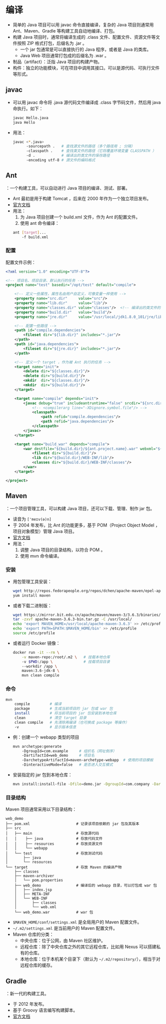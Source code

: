 # 编译

- 简单的 Java 项目可以用 javac 命令直接编译，复杂的 Java 项目则通常用 Ant、Maven、Gradle 等构建工具自动地编译、打包。
- 构建 Java 项目时，通常将编译生成的 .class 文件、配置文件、资源文件等文件按照 ZIP 格式打包，后缀名为 .jar 。
  - 一个 jar 包通常是可以直接执行的 Java 程序，或者是 Java 的类库。
  - Java Web 项目通常打包成的后缀名为 .war 。
- 制品（artifact）：泛指 Java 项目的构建产物。
- 构件：独立的功能模块，可在项目中调用其接口。可以是源代码、可执行文件等形式。

## javac

- 可以用 javac 命令将 .java 源代码文件编译成 .class 字节码文件，然后用 java 命执行。如下：
  ```sh
  javac Hello.java
  java Hello
  ```
- 用法：
  ```sh
  javac <*.java>
        -sourcepath .   # 查找源文件的路径（多个路径用 ; 分隔）
        -classpath .    # 查找类文件的路径（它将覆盖环境变量 CLASSPATH ）
        -d .            # 编译出的类文件的保存路径
        -encoding utf-8 # 源文件的编码格式
  ```

## Ant

：一个构建工具，可以自动进行 Java 项目的编译、测试、部署。
- Ant 最初是用于构建 Tomcat ，后来在 2000 年作为一个独立项目发布。
- [官方文档](https://ant.apache.org/manual-1.9.x/index.html)
- 用法：
  1. 为 Java 项目创建一个 build.xml 文件，作为 Ant 的配置文件。
  2. 使用 ant 命令编译：
    ```sh
    ant [target]...
        -f build.xml
    ```

### 配置

配置文件示例：
```xml
<?xml version="1.0" encoding="UTF-8"?>

<!-- 项目名、项目目录、默认执行的任务 -->
<project name="test" basedir="/opt/test" default="compile">

    <!-- 定义一些属性，属性名由用户自定义，可像变量一样使用 -->
    <property name="src.dir"     value="src"/>
    <property name="lib.dir"     value="lib"/>
    <property name="classes.dir" value="classes"/>  <!-- 编译出的类文件的保存路径 -->
    <property name="build.dir"   value="build"/>
    <property name="jre.dir"     value="/usr/local/jdk1.8.0_101/jre/lib"/>

    <!-- 配置一些路径 -->
    <path id="compile.dependencies">
        <fileset dir="${lib.dir}" includes="*.jar"/>
    </path>
    <path id="java.dependencies">
        <fileset dir="${jre.dir}" includes="*.jar"/>
    </path>

    <!-- 定义一个 target ，作为被 Ant 执行的任务 -->
    <target name="init">
        <delete dir="${classes.dir}"/>
        <delete dir="${build.dir}"/>
        <mkdir  dir="${classes.dir}"/>
        <mkdir  dir="${build.dir}"/>
    </target>

    <target name="compile" depends="init">
        <javac debug="true" includeantruntime="false" srcdir="${src.dir}" destdir="${classes.dir}" encoding="UTF-8">
            <!-- <compilerarg line="-XDignore.symbol.file"/> -->
            <classpath>
                <path refid="compile.dependencies"/>
                <path refid="java.dependencies"/>
            </classpath>
        </javac>
    </target>

    <target name="build_war" depends="compile">
        <war destfile="${build.dir}/${ant.project.name}.war" webxml="${build.dir}/WEB-INF/web.xml">
            <fileset dir="${build.dir}"/>
            <lib dir="${build.dir}/WEB-INF/lib"/>
            <classes dir="${build.dir}/WEB-INF/classes"/>
        </war>
    </target>

</project>
```

## Maven

：一个项目管理工具，可以构建 Java 项目，还可以下载、管理、制作 jar 包。
- 读音为 `['meɪv(ə)n]`
- 于 2004 年发布，比 Ant 的功能更多，基于 POM（Project Object Model ，项目对象模型）管理 Java 项目。
- [官方文档](https://maven.apache.org/)
- 用法：
  1. 调整 Java 项目的目录结构，以符合 POM 。
  2. 使用 mvn 命令编译。

### 安装

- 用包管理工具安装：
    ```sh
    wget http://repos.fedorapeople.org/repos/dchen/apache-maven/epel-apache-maven.repo -O /etc/yum.repos.d/epel-apache-maven.repo
    yum install maven
    ```
- 或者下载二进制版：
    ```sh
    wget https://mirror.bit.edu.cn/apache/maven/maven-3/3.6.3/binaries/apache-maven-3.6.3-bin.tar.gz
    tar -zxvf apache-maven-3.6.3-bin.tar.gz -C /usr/local/
    echo 'export MAVEN_HOME=/usr/local/apache-maven-3.6.3' >> /etc/profile    # 配置环境变量
    echo 'export PATH=$PATH:$MAVEN_HOME/bin' >> /etc/profile
    source /etc/profile
    ```
- 或者运行 Docker 镜像：
    ```sh
    docker run -it --rm \
        -v maven-repo:/root/.m2 \   # 挂载本地仓库
        -v $PWD:/app \              # 挂载项目目录
        --workdir /app \
        maven:3.6-jdk-8 \
        mvn clean compile
    ```

### 命令

```sh
mvn
    compile         # 编译
    package         # 生成当前项目的 jar 包或 war 包
    install         # 将当前项目的 jar 包安装到本地仓库
    clean           # 清空 target 目录
    clean compile   # 先清除再编译（也可换成 package 等操作）
    -v              # 显示版本信息
```
- 例：创建一个 webapp 类型的项目
  ```sh
  mvn archetype:generate
      -DgroupId=com.example     # 组织名（网址倒序）
      -DartifactId=web_demo     # 项目名
      -DarchetypeArtifactId=maven-archetype-webapp  # 使用的项目模板
      -DinteractiveMode=false   # 是否进入交互模式
  ```
- 安装指定的 jar 包到本地仓库：
  ```sh
  mvn install:install-file -Dfile=demo.jar -DgroupId=com.company -DartifactId=demo -Dversion=0.0.1 -Dpackaging=jar
  ```

### 目录结构

Maven 项目通常采用以下目录结构：
```
web_demo
├── pom.xml                     # 记录该项目依赖的 jar 包及其版本
├── src
│   ├── main                    # 存放源代码
│   │    ├── java               # 存放代码文件
│   │    ├── resources          # 存放资源文件
│   │    └── webapp
│   └── test                    # 存放测试代码
│       ├── java
│       └── resources
└── target                      # 存放 Maven 的编译产物
    ├── classes
    ├── maven-archiver
    │   └── pom.properties
    ├── web_demo                # 编译后的 webapp 目录，可以打包成 war 包
    │   ├── index.jsp
    │   ├── META-INF
    │   └── WEB-INF
    │       ├── classes
    │       └── web.xml
    └── web_demo.war            # war 包
```

- `$MAVEN_HOME/conf/settings.xml` 是全局用户的 Maven 配置文件。
- `~/.m2/settings.xml` 是当前用户的 Maven 配置文件。
- Maven 仓库的分类：
  - 中央仓库：位于公网，由 Maven 社区维护。
  - 远程仓库：除了中央仓库之外的其它远程仓库，比如用 Nexus 可以搭建私有的仓库。
  - 本地仓库：位于本机某个目录下（默认为 `~/.m2/repository/`），相当于对远程仓库的缓存。

## Gradle

：新一代的构建工具。
- 于 2012 年发布。
- 基于 Groovy 语言编写构建脚本。
- [官方文档](https://gradle.org/guides/#getting-started)
